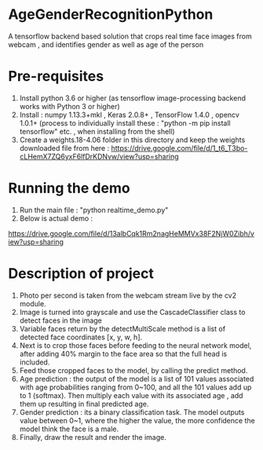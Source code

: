 # AgeGenderRecognitionPython
A tensorflow backend based solution that crops real time face images from webcam , and identifies gender as well as age of the person

# Pre-requisites
1. Install python 3.6 or higher (as tensorflow image-processing backend works with Python 3 or higher)
2. Install :  numpy 1.13.3+mkl , Keras 2.0.8+ , TensorFlow 1.4.0 , opencv 1.0.1+
(process to individually install these : "python -m pip install tensorflow" etc. , when installing from the shell)
3. Create a weights.18-4.06 folder in this directory and keep the weights downloaded file from here : 
https://drive.google.com/file/d/1_t6_T3bo-cLHemX7ZQ6yxF6lfDrKDNvw/view?usp=sharing

# Running the demo
1. Run the main file : "python realtime_demo.py"
2. Below is actual demo :

https://drive.google.com/file/d/13albCqk1Rm2nagHeMMVx38F2NjW0Zibh/view?usp=sharing

# Description of project
1. Photo per second is taken from the webcam stream live by the cv2 module.
2. Image is turned into grayscale and use the CascadeClassifier class to detect faces in the image
3. Variable faces return by the detectMultiScale method is a list of detected face coordinates [x, y, w, h].
4. Next is to crop those faces before feeding to the neural network model, after adding 40% margin to the face area so that the full head is included.
5. Feed those cropped faces to the model, by calling the predict method. 
6. Age prediction : the output of the model is a list of 101 values associated with age probabilities ranging from 0~100, and all the 101 values add up to 1 (softmax). Then multiply each value with its associated age , add them up resulting in final predicted age.
7. Gender prediction : its a binary classification task. The model outputs value between 0~1, where the higher the value, the more confidence the model think the face is a male.
8. Finally, draw the result and render the image. 
